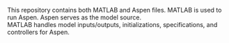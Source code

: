 This repository contains both MATLAB and Aspen files. MATLAB is used to run Aspen.
Aspen serves as the model source.  
MATLAB handles model inputs/outputs, initializations, specifications, and controllers for Aspen.